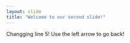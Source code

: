 ```yaml
---
layout: slide
title: "Welcome to our second slide!"
---
```

Changging line 5!
Use the left arrow to go back!
